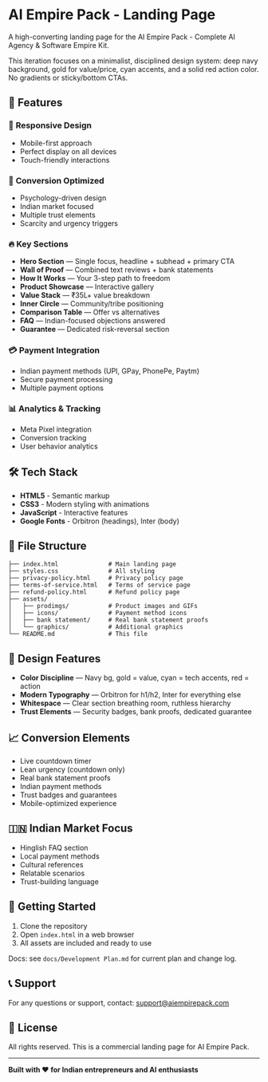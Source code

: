 # AI Empire Pack - Landing Page

A high-converting landing page for the AI Empire Pack - Complete AI Agency & Software Empire Kit.

This iteration focuses on a minimalist, disciplined design system: deep navy background, gold for value/price, cyan accents, and a solid red action color. No gradients or sticky/bottom CTAs.

## 🚀 Features

### 📱 **Responsive Design**
- Mobile-first approach
- Perfect display on all devices
- Touch-friendly interactions

### 🎯 **Conversion Optimized**
- Psychology-driven design
- Indian market focused
- Multiple trust elements
- Scarcity and urgency triggers

### 🔥 **Key Sections**
- **Hero Section** — Single focus, headline + subhead + primary CTA
- **Wall of Proof** — Combined text reviews + bank statements
- **How It Works** — Your 3-step path to freedom
- **Product Showcase** — Interactive gallery
- **Value Stack** — ₹35L+ value breakdown
- **Inner Circle** — Community/tribe positioning
- **Comparison Table** — Offer vs alternatives
- **FAQ** — Indian-focused objections answered
- **Guarantee** — Dedicated risk-reversal section

### 💳 **Payment Integration**
- Indian payment methods (UPI, GPay, PhonePe, Paytm)
- Secure payment processing
- Multiple payment options

### 📊 **Analytics & Tracking**
- Meta Pixel integration
- Conversion tracking
- User behavior analytics

## 🛠️ **Tech Stack**
- **HTML5** - Semantic markup
- **CSS3** - Modern styling with animations
- **JavaScript** - Interactive features
- **Google Fonts** - Orbitron (headings), Inter (body)

## 📁 **File Structure**
```
├── index.html              # Main landing page
├── styles.css              # All styling
├── privacy-policy.html     # Privacy policy page
├── terms-of-service.html   # Terms of service page
├── refund-policy.html      # Refund policy page
├── assets/
│   ├── prodimgs/           # Product images and GIFs
│   ├── icons/              # Payment method icons
│   ├── bank statement/     # Real bank statement proofs
│   └── graphics/           # Additional graphics
└── README.md               # This file
```

## 🎨 **Design Features**
- **Color Discipline** — Navy bg, gold = value, cyan = tech accents, red = action
- **Modern Typography** — Orbitron for h1/h2, Inter for everything else
- **Whitespace** — Clear section breathing room, ruthless hierarchy
- **Trust Elements** — Security badges, bank proofs, dedicated guarantee

## 📈 **Conversion Elements**
- Live countdown timer
- Lean urgency (countdown only)
- Real bank statement proofs
- Indian payment methods
- Trust badges and guarantees
- Mobile-optimized experience

## 🇮🇳 **Indian Market Focus**
- Hinglish FAQ section
- Local payment methods
- Cultural references
- Relatable scenarios
- Trust-building language

## 🚀 **Getting Started**
1. Clone the repository
2. Open `index.html` in a web browser
3. All assets are included and ready to use

Docs: see `docs/Development Plan.md` for current plan and change log.

## 📞 **Support**
For any questions or support, contact: support@aiempirepack.com

## 📄 **License**
All rights reserved. This is a commercial landing page for AI Empire Pack.

---

**Built with ❤️ for Indian entrepreneurs and AI enthusiasts**